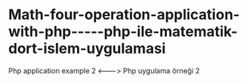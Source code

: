 # Math-four-operation-application-with-php-----php-ile-matematik-dort-islem-uygulamasi
Php application example 2 <---> Php uygulama örneği 2
